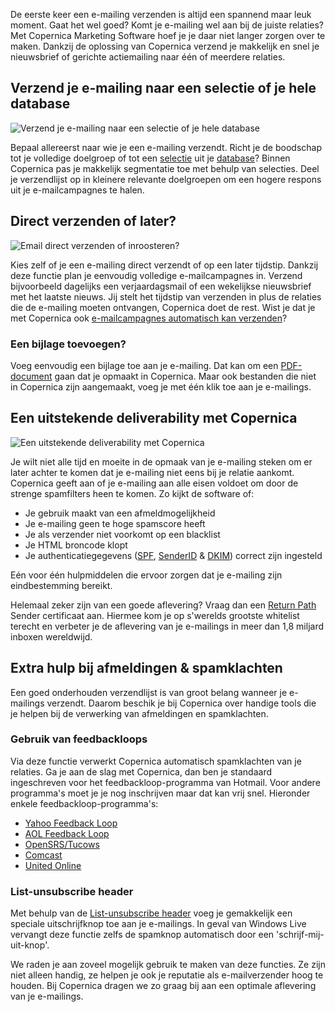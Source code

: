 De eerste keer een e-mailing verzenden is altijd een spannend maar leuk
moment. Gaat het wel goed? Komt je e-mailing wel aan bij de juiste
relaties? Met Copernica Marketing Software hoef je je daar niet langer
zorgen over te maken. Dankzij de oplossing van Copernica verzend je
makkelijk en snel je nieuwsbrief of gerichte actiemailing naar één of
meerdere relaties.

Verzend je e-mailing naar een selectie of je hele database
----------------------------------------------------------

![Verzend je e-mailing naar een selectie of je hele
database](../images/nl-send-to-target-groups-copernica.gif)

Bepaal allereerst naar wie je een e-mailing verzendt. Richt je de
boodschap tot je volledige doelgroep of tot een
[selectie](./definieer-doelgroepen-met-selecties.md "Definieer doelgroepen met selecties")
uit je [database](./maak-je-eigen-database.md "Maak je eigen database")?
Binnen Copernica pas je makkelijk segmentatie toe met behulp van
selecties. Deel je verzendlijst op in kleinere relevante doelgroepen om
een hogere respons uit je e-mailcampagnes te halen.

Direct verzenden of later?
--------------------------

![Email direct verzenden of
inroosteren?](../images/nl-verzend.png "Verzend je e-mailing naar een selectie of je hele database")

Kies zelf of je een e-mailing direct verzendt of op een later tijdstip.
Dankzij deze functie plan je eenvoudig volledige e-mailcampagnes in.
Verzend bijvoorbeeld dagelijks een verjaardagsmail of een wekelijkse
nieuwsbrief met het laatste nieuws. Jij stelt het tijdstip van verzenden
in plus de relaties die de e-mailing moeten ontvangen, Copernica doet de
rest. Wist je dat je met Copernica ook [e-mailcampagnes automatisch kan
verzenden](./automatiseer-je-campagnes.md "Automatiseer je campagnes")?

### Een bijlage toevoegen?

Voeg eenvoudig een bijlage toe aan je e-mailing. Dat kan om een
[PDF-document](./maak-een-gepersonaliseerd-pdf-document.md "Maak een gepersonaliseerd PDF-document")
gaan dat je opmaakt in Copernica. Maar ook bestanden die niet in
Copernica zijn aangemaakt, voeg je met één klik toe aan je e-mailings.

Een uitstekende deliverability met Copernica
--------------------------------------------

![Een uitstekende deliverability met
Copernica](../images/nl-deliverability.png "Een uitstekende deliverability met Copernica")

Je wilt niet alle tijd en moeite in de opmaak van je e-mailing steken om
er later achter te komen dat je e-mailing niet eens bij je relatie
aankomt. Copernica geeft aan of je e-mailing aan alle eisen voldoet om
door de strenge spamfilters heen te komen. Zo kijkt de software of:

-   Je gebruik maakt van een afmeldmogelijkheid
-   Je e-mailing geen te hoge spamscore heeft
-   Je als verzender niet voorkomt op een blacklist
-   Je HTML broncode klopt
-   Je authenticatiegegevens
    ([SPF](./spam-verminderen-met-behulp-van-spf.md "SPF"),
    [SenderID](./sender-id-hoe-werkt-het-precies.md "SenderID") &
    [DKIM](./dkim-domainkey-identified-mail.md "DKIM")) correct zijn ingesteld

Eén voor één hulpmiddelen die ervoor zorgen dat je e-mailing zijn
eindbestemming bereikt.

Helemaal zeker zijn van een goede aflevering? Vraag dan een [Return
Path](./return-path-verbeterde-aflevering-en-vertrouwen.md "Return Path")
Sender certificaat aan. Hiermee kom je op s'werelds grootste whitelist
terecht en verbeter je de aflevering van je e-mailings in meer dan 1,8
miljard inboxen wereldwijd.

Extra hulp bij afmeldingen & spamklachten
-----------------------------------------

Een goed onderhouden verzendlijst is van groot belang wanneer je
e-mailings verzendt. Daarom beschik je bij Copernica over handige tools
die je helpen bij de verwerking van afmeldingen en spamklachten.

### Gebruik van feedbackloops

Via deze functie verwerkt Copernica automatisch spamklachten van je
relaties. Ga je aan de slag met Copernica, dan ben je standaard
ingeschreven voor het feedbackloop-programma van Hotmail. Voor andere
programma's moet je je nog inschrijven maar dat kan vrij snel. Hieronder
enkele feedbackloop-programma's:

-   [Yahoo Feedback Loop](http://feedbackloop.yahoo.net/ "Yahoo Feedback Loop")
-   [AOL Feedback Loop](https://postmaster.aol.com/fbl-request "AOL Feedback Loop")
-   [OpenSRS/Tucows](http://fbl.hostedemail.com/ "OpenSRS/ Tucows feedback loop programma")
-   [Comcast](http://feedback.comcast.net/ "Comcast")
-   [United Online](http://www.unitedonline.net/postmaster/whitelisted.html "United Online")

### List-unsubscribe header

Met behulp van de [List-unsubscribe
header](./list-unsubscribe-header-een-reputatieverbeterende-e-mailheader.md "List-unsubscribe header")
voeg je gemakkelijk een speciale uitschrijfknop toe aan je e-mailings.
In geval van Windows Live vervangt deze functie zelfs de spamknop
automatisch door een 'schrijf-mij-uit-knop'.

We raden je aan zoveel mogelijk gebruik te maken van deze functies. Ze
zijn niet alleen handig, ze helpen je ook je reputatie als
e-mailverzender hoog te houden. Bij Copernica dragen we zo graag bij aan
een optimale aflevering van je e-mailings.

